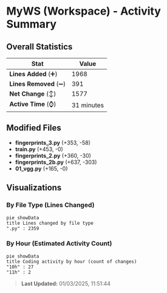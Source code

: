 # MyWS (Workspace) - Activity Summary 

## Overall Statistics

| Stat                   | Value                                                             |
| ---------------------- | ----------------------------------------------------------------- |
| **Lines Added** (➕)   | 1968                                          |
| **Lines Removed** (➖) | 391                                        |
| **Net Change** (↕)    | 1577                |
| **Active Time** (⌚)   | 31 minutes |


## Modified Files
- **fingerprints_3.py** (+353, -58)
- **train.py** (+453, -0)
- **fingerprints_2.py** (+360, -30)
- **fingerprints_2b.py** (+637, -303)
- **01_vgg.py** (+165, -0)

## Visualizations

### By File Type (Lines Changed)

```mermaid
pie showData
title Lines changed by file type
".py" : 2359
```

### By Hour (Estimated Activity Count)

```mermaid
pie showData
title Coding activity by hour (count of changes)
"10h" : 27
"11h" : 2
```


> **Last Updated:** 01/03/2025, 11:51:44